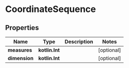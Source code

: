 
# CoordinateSequence

## Properties
Name | Type | Description | Notes
------------ | ------------- | ------------- | -------------
**measures** | **kotlin.Int** |  |  [optional]
**dimension** | **kotlin.Int** |  |  [optional]




